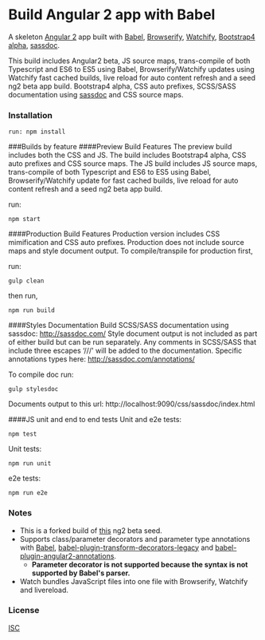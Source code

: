 # Build Angular 2 app with Babel

A skeleton [Angular 2](https://angular.io/) app built with [Babel](https://babeljs.io/), [Browserify](http://browserify.org/), [Watchify](https://github.com/substack/watchify), [Bootstrap4 alpha](https://github.com/twbs/bootstrap/tree/v4-dev), [sassdoc](http://sassdoc.com/).

This build includes Angular2 beta, JS source maps, trans-compile of both Typescript and ES6 to ES5 using Babel, Browserify/Watchify updates using Watchify fast cached builds, live reload for auto content refresh and a seed ng2 beta app build. Bootstrap4 alpha, CSS auto prefixes, SCSS/SASS documentation using [sassdoc](http://sassdoc.com/)  and CSS source maps.

### Installation
```
run: npm install
```

###Builds by feature
####Preview Build Features
The preview build includes both the CSS and JS. The build includes Bootstrap4 alpha, CSS auto prefixes and CSS source maps. The JS build includes JS source maps, trans-compile of both Typescript and ES6 to ES5 using Babel, Browserify/Watchify update for fast cached builds, live reload for auto content refresh and a seed ng2 beta app build.

run:
```
npm start
```

####Production Build Features
Production version includes CSS mimification and CSS auto prefixes. Production does not include source maps and style document output.
To compile/transpile for production first,

run:
```
gulp clean
```
then run,
```
npm run build
```

####Styles Documentation Build
SCSS/SASS documentation using sassdoc: http://sassdoc.com/
Style document output is not included as part of either build but can be run separately. Any comments in SCSS/SASS that include three escapes ‘///' will be added to the documentation. Specific annotations types here: http://sassdoc.com/annotations/

To compile doc run:
```
gulp stylesdoc
```
Documents output to this url: http://localhost:9090/css/sassdoc/index.html

####JS unit and end to end tests
Unit and e2e tests:
```
npm test
```
Unit tests:

```
npm run unit
```
e2e tests:

```
npm run e2e
```

### Notes
- This is a forked build of [this](https://github.com/shuhei/babel-angular2-app) ng2 beta seed.
- Supports class/parameter decorators and parameter type annotations with [Babel](https://github.com/babel/babel), [babel-plugin-transform-decorators-legacy](https://github.com/loganfsmyth/babel-plugin-transform-decorators-legacy) and [babel-plugin-angular2-annotations](https://github.com/shuhei/babel-plugin-angular2-annotations).
  - **Parameter decorator is not supported because the syntax is not supported by Babel's parser.**
- Watch bundles JavaScript files into one file with Browserify, Watchify and livereload.

### License

[ISC](https://opensource.org/licenses/ISC)